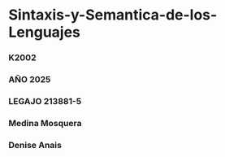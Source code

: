 # Sintaxis-y-Semantica-de-los-Lenguajes
### **K2002**
### **AÑO 2025**
### **LEGAJO 213881-5**
### **Medina Mosquera**
### **Denise Anais**
